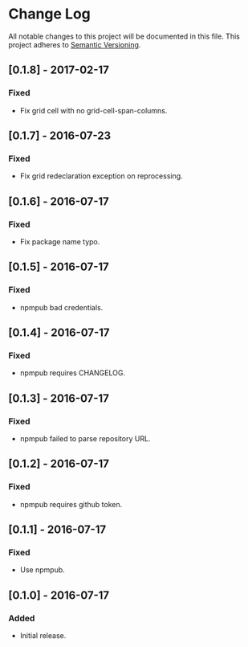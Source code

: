 # Change Log
All notable changes to this project will be documented in this file.
This project adheres to [Semantic Versioning](http://semver.org/).

## [0.1.8] - 2017-02-17
### Fixed
- Fix grid cell with no grid-cell-span-columns.

## [0.1.7] - 2016-07-23
### Fixed
- Fix grid redeclaration exception on reprocessing.

## [0.1.6] - 2016-07-17
### Fixed
- Fix package name typo.

## [0.1.5] - 2016-07-17
### Fixed
- npmpub bad credentials.

## [0.1.4] - 2016-07-17
### Fixed
- npmpub requires CHANGELOG.

## [0.1.3] - 2016-07-17
### Fixed
- npmpub failed to parse repository URL.

## [0.1.2] - 2016-07-17
### Fixed
- npmpub requires github token.

## [0.1.1] - 2016-07-17
### Fixed
- Use npmpub.

## [0.1.0] - 2016-07-17
### Added
- Initial release.
